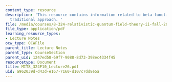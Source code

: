 ```yaml
---
content_type: resource
description: 'This resource contains information related to beta-functions from the
  traditional approach. '
file: /media/courses/8-324-relativistic-quantum-field-theory-ii-fall-2010/a962039dd43de1677160d107c7dd8e5a_MIT8_324F10_Lecture26.pdf
file_type: application/pdf
learning_resource_types:
- Lecture Notes
ocw_type: OCWFile
parent_title: Lecture Notes
parent_type: CourseSection
parent_uid: 1247ed58-69f7-9088-8d73-398ec4334f45
resourcetype: Document
title: MIT8_324F10_Lecture26.pdf
uid: a962039d-d43d-e167-7160-d107c7dd8e5a
---
```

